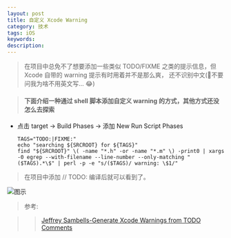 ```yaml
---
layout: post
title: 自定义 Xcode Warning
category: 技术
tags: iOS
keywords:
description:
---
```

> 在项目中总免不了想要添加一些类似 TODO/FIXME 之类的提示信息，但 Xcode 自带的 warning 提示有时用着并不是那么爽， 还不识别中文(不要问我为啥不用英文写… :joy:)

>#### 下面介绍一种通过 shell 脚本添加自定义 warning 的方式，其他方式还没怎么去探索

* 点击 target -> Build Phases -> 添加 New Run Script Phases

    ````shell
    TAGS="TODO:|FIXME:"
    echo "searching ${SRCROOT} for ${TAGS}"
    find "${SRCROOT}" \( -name "*.h" -or -name "*.m" \) -print0 | xargs -0 egrep --with-filename --line-number --only-matching "($TAGS).*\$" | perl -p -e "s/($TAGS)/ warning: \$1/"
    ````

> 在项目中添加  // TODO: 编译后就可以看到了。

![图示](http://olnx7jkmx.bkt.clouddn.com/Custom-Xcode-Warning.png)



> 参考:

> > [Jeffrey Sambells-Generate Xcode Warnings from TODO Comments](http://jeffreysambells.com/2013/01/31/generate-xcode-warnings-from-todo-comments)

